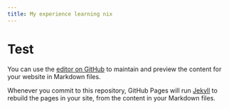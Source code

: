 ```yaml
---
title: My experience learning nix
---
```

# Test

You can use the [editor on GitHub](https://github.com/quotientconcept/learning-nix/edit/gh-pages/index.md) to maintain and preview the content for your website in Markdown files.

Whenever you commit to this repository, GitHub Pages will run [Jekyll](https://jekyllrb.com/) to rebuild the pages in your site, from the content in your Markdown files.
